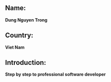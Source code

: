 ## Name:
**Dung Nguyen Trong**
## Country:
**Viet Nam**
## Introduction:
**Step by step to professional software developer**

